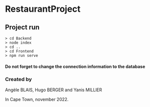 # RestaurantProject
## Project run
```
> cd Backend
> node index
> cd ..
> cd Frontend
> npm run serve
```
#### Do not forget to change the connection information to the database

### Created by
Angèle BLAIS, Hugo BERGER and Yanis MILLIER 

In Cape Town, november 2022.
